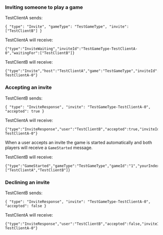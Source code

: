 ### Inviting someone to play a game

TestClientA sends:

    { "type": "Invite", "gameType": "TestGameType", "invite": ["TestClientB"] }

TestClientA will receive:

    {"type":"InviteWaiting","inviteId":"TestGameType-TestClientA-0","waitingFor":["TestClientB"]}

TestClientB will receive:

    {"type":"Invite","host":"TestClientA","game":"TestGameType","inviteId":"TestGameType-TestClientA-0"}

### Accepting an invite

TestClientB sends:

    { "type": "InviteResponse", "invite": "TestGameType-TestClientA-0", "accepted": true }

TestClientA will receive:

    {"type":"InviteResponse","user":"TestClientB","accepted":true,"inviteId":"TestGameType-TestClientA-0"}

When a user accepts an invite the game is started automatically and both players will receive a `GameStarted` message.

TestClientB will receive:

    {"type":"GameStarted","gameType":"TestGameType","gameId":"1","yourIndex":1,"players":["TestClientA","TestClientB"]}

### Declining an invite

TestClientB sends:

    { "type": "InviteResponse", "invite": "TestGameType-TestClientA-0", "accepted": false }

TestClientA will receive:

    {"type":"InviteResponse","user":"TestClientB","accepted":false,"inviteId":"TestGameType-TestClientA-0"}


